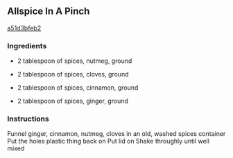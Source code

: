 ## Allspice In A Pinch

[a51d3bfeb2](https://cookpad.com/us/recipes/362580-allspice-in-a-pinch)

### Ingredients

 - 2 tablespoon of spices, nutmeg, ground

 - 2 tablespoon of spices, cloves, ground

 - 2 tablespoon of spices, cinnamon, ground

 - 2 tablespoon of spices, ginger, ground

### Instructions

Funnel ginger, cinnamon, nutmeg, cloves in an old, washed spices container Put the holes plastic thing back on Put lid on Shake throughly until well mixed